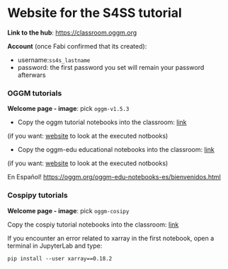 # Website for the S4SS tutorial

**Link to the hub**: https://classroom.oggm.org 

**Account** (once Fabi confirmed that its created): 
- username:`ss4s_lastname`
- password: the first password you set will remain your password afterwars

### OGGM tutorials


**Welcome page - image**: pick ``oggm-v1.5.3``

- Copy the oggm tutorial notebooks into the classroom: [link](https://classroom.oggm.org/hub/user-redirect/git-pull?repo=https://github.com/OGGM/tutorials&urlpath=lab/tree/tutorials/./notebooks/welcome.ipynb&branch=stable) 

(if you want: [website](https://oggm.org/tutorials) to look at the executed notbooks)

- Copy the oggm-edu educational notebooks into the classroom: [link](https://classroom.oggm.org/hub/user-redirect/git-pull?repo=https://github.com/OGGM/oggm-edu-notebooks&urlpath=lab/tree/oggm-edu-notebooks/./welcome.ipynb&branch=master) 

(if you want: [website](https://oggm.org/oggm-edu-notebooks) to look at the executed notbooks)

En Español! https://oggm.org/oggm-edu-notebooks-es/bienvenidos.html 

### Cospipy tutorials


**Welcome page - image**: pick ``oggm-cosipy``

Copy the cospiy tutorial notebooks into the classroom: [link](https://classroom.oggm.org/hub/user-redirect/git-pull?repo=https%3A%2F%2Fgithub.com%2FHolmgren825%2Fcosipy&urlpath=lab%2Ftree%2Fcosipy%2Fnotebooks%2Fwelcome.ipynb&branch=edu_revamp)

If you encounter an error related to xarray in the first notebook, open a terminal in JupyterLab and type:

```
pip install --user xarray==0.18.2
```
